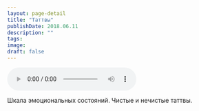 ```yaml
---
layout: page-detail
title: "Таттвы"
publishDate: 2018.06.11
description: ""
tags:
image:
draft: false
---
```


<audio title="2018.06.11 - Таттвы.mp3" src="https://filer-api.advayta.org/v1.0/public/files/75881" controls=""></audio>

 Шкала эмоциональных состояний. Чистые и нечистые таттвы.

  
